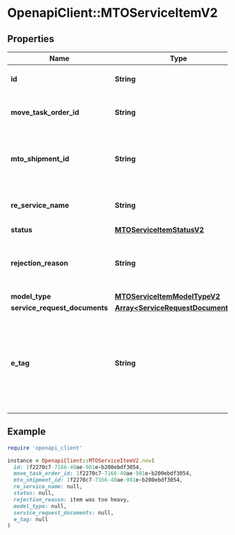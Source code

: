 # OpenapiClient::MTOServiceItemV2

## Properties

| Name | Type | Description | Notes |
| ---- | ---- | ----------- | ----- |
| **id** | **String** | The ID of the service item. | [optional][readonly] |
| **move_task_order_id** | **String** | The ID of the move for this service item. |  |
| **mto_shipment_id** | **String** | The ID of the shipment this service is for, if any. Optional. | [optional] |
| **re_service_name** | **String** | The full descriptive name of the service. | [optional][readonly] |
| **status** | [**MTOServiceItemStatusV2**](MTOServiceItemStatusV2.md) |  | [optional] |
| **rejection_reason** | **String** | The reason why this service item was rejected by the TOO. | [optional][readonly] |
| **model_type** | [**MTOServiceItemModelTypeV2**](MTOServiceItemModelTypeV2.md) |  |  |
| **service_request_documents** | [**Array&lt;ServiceRequestDocumentV2&gt;**](ServiceRequestDocumentV2.md) |  | [optional] |
| **e_tag** | **String** | A hash unique to this service item that should be used as the \&quot;If-Match\&quot; header for any updates. | [optional][readonly] |

## Example

```ruby
require 'openapi_client'

instance = OpenapiClient::MTOServiceItemV2.new(
  id: 1f2270c7-7166-40ae-981e-b200ebdf3054,
  move_task_order_id: 1f2270c7-7166-40ae-981e-b200ebdf3054,
  mto_shipment_id: 1f2270c7-7166-40ae-981e-b200ebdf3054,
  re_service_name: null,
  status: null,
  rejection_reason: item was too heavy,
  model_type: null,
  service_request_documents: null,
  e_tag: null
)
```

